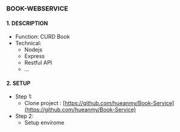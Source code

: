 ### BOOK-WEBSERVICE

#### 1. DESCRIPTION

* Function: CURD Book
* Technical:
  * Nodejs
  * Express
  * Restful API
  * ...

#### 2. SETUP

* Step 1: 
  * Clone project : [https://github.com/hueanmy/Book-Service](https://github.com/hueanmy/Book-Service)
* Step 2: 
  * Setup envirome